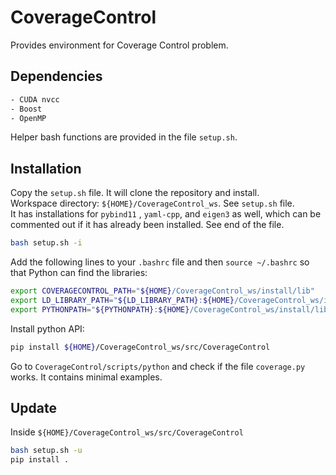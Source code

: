 # CoverageControl

Provides environment for Coverage Control problem.

## Dependencies
```bash
- CUDA nvcc
- Boost
- OpenMP
```

Helper bash functions are provided in the file `setup.sh`.

## Installation

Copy the `setup.sh` file. It will clone the repository and install.   
Workspace directory: `${HOME}/CoverageControl_ws`.  See `setup.sh` file.  
It has installations for `pybind11` , `yaml-cpp`, and `eigen3` as well, which can be commented out if it has already been installed. See end of the file.

```bash
bash setup.sh -i
```
Add the following lines to your `.bashrc` file and then `source ~/.bashrc` so that Python can find the libraries:
```bash
export COVERAGECONTROL_PATH="${HOME}/CoverageControl_ws/install/lib"
export LD_LIBRARY_PATH="${LD_LIBRARY_PATH}:${HOME}/CoverageControl_ws/install/lib"
export PYTHONPATH="${PYTHONPATH}:${HOME}/CoverageControl_ws/install/lib"
```

Install python API:
```bash
pip install ${HOME}/CoverageControl_ws/src/CoverageControl
```

Go to `CoverageControl/scripts/python` and check if the file `coverage.py` works. It contains minimal examples.

## Update
Inside `${HOME}/CoverageControl_ws/src/CoverageControl`

```bash
bash setup.sh -u
pip install .
```
